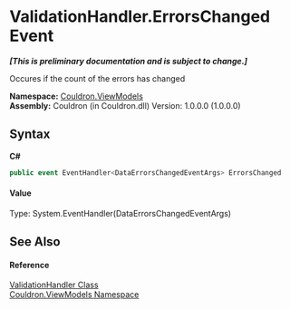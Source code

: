 # ValidationHandler.ErrorsChanged Event
 _**\[This is preliminary documentation and is subject to change.\]**_

Occures if the count of the errors has changed

**Namespace:**&nbsp;<a href="N_Couldron_ViewModels">Couldron.ViewModels</a><br />**Assembly:**&nbsp;Couldron (in Couldron.dll) Version: 1.0.0.0 (1.0.0.0)

## Syntax

**C#**<br />
``` C#
public event EventHandler<DataErrorsChangedEventArgs> ErrorsChanged
```


#### Value
Type: System.EventHandler(DataErrorsChangedEventArgs)

## See Also


#### Reference
<a href="T_Couldron_ViewModels_ValidationHandler">ValidationHandler Class</a><br /><a href="N_Couldron_ViewModels">Couldron.ViewModels Namespace</a><br />